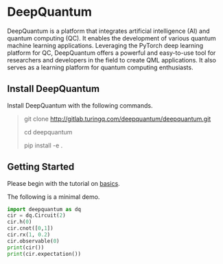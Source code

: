# DeepQuantum

DeepQuantum is a platform that integrates artificial intelligence (AI) and quantum computing (QC). It enables the development of various quantum machine learning applications. Leveraging the PyTorch deep learning platform for QC, DeepQuantum offers a powerful and easy-to-use tool for researchers and developers in the field to create QML applications. It also serves as a learning platform for quantum computing enthusiasts.

## Install DeepQuantum

Install DeepQuantum with the following commands.

> git clone http://gitlab.turingq.com/deepquantum/deepquantum.git
>
> cd deepquantum
>
> pip install -e .

## Getting Started

Please begin with the tutorial on [basics](./docs/basics.ipynb).

The following is a minimal demo.

```python
import deepquantum as dq
cir = dq.Circuit(2)
cir.h(0)
cir.cnot([0,1])
cir.rx(1, 0.2)
cir.observable(0)
print(cir())
print(cir.expectation())
```